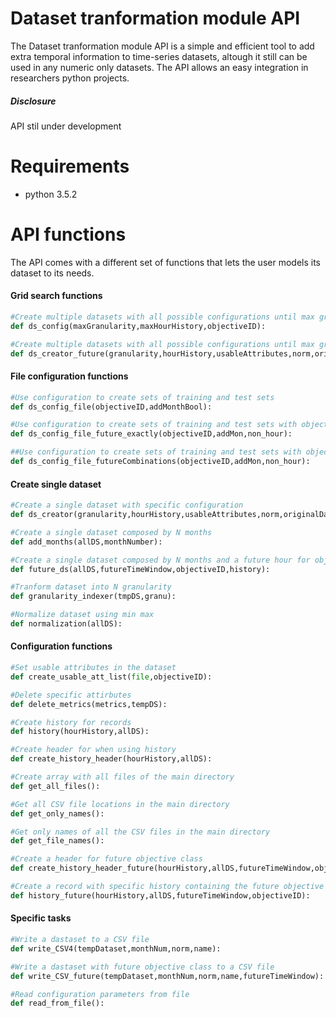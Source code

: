 # Dataset tranformation module API

The Dataset tranformation module API is a simple and efficient tool to add extra temporal information to time-series datasets, altough it still can be used in any numeric only datasets. The API allows an easy integration in researchers python projects.

##### Disclosure
API stil under development


# Requirements
- python 3.5.2

# API functions

The API comes with a different set of functions that lets the user models its dataset to its needs.

#### Grid search functions
```python
#Create multiple datasets with all possible configurations until max granularity and history
def ds_config(maxGranularity,maxHourHistory,objectiveID):
```

```python
#Create multiple datasets with all possible configurations until max granularity and history with a range of specific future hours for objective class
def ds_creator_future(granularity,hourHistory,usableAttributes,norm,originalDataset,monthNum,objectiveID,name,futureTimeWindow,non_hour):
```

#### File configuration functions

```python
#Use configuration to create sets of training and test sets
def ds_config_file(objectiveID,addMonthBool):
```

```python
#Use configuration to create sets of training and test sets with objective class of a specific hour
def ds_config_file_future_exactly(objectiveID,addMon,non_hour):
```

```python
##Use configuration to create sets of training and test sets with objective class consisting of a range of specific hours
def ds_config_file_futureCombinations(objectiveID,addMon,non_hour):
```


#### Create single dataset
```python
#Create a single dataset with specific configuration
def ds_creator(granularity,hourHistory,usableAttributes,norm,originalDataset,monthNum,objectiveID,name):
```

```python
#Create a single dataset composed by N months
def add_months(allDS,monthNumber):
```

```python
#Create a single dataset composed by N months and a future hour for objective class
def future_ds(allDS,futureTimeWindow,objectiveID,history):
```

```python
#Tranform dataset into N granularity
def granularity_indexer(tmpDS,granu):
```

```python
#Normalize dataset using min max
def normalization(allDS):
```

#### Configuration functions
```python
#Set usable attributes in the dataset
def create_usable_att_list(file,objectiveID):
```

```python
#Delete specific attirbutes
def delete_metrics(metrics,tempDS):
```

```python
#Create history for records
def history(hourHistory,allDS):
```

```python
#Create header for when using history
def create_history_header(hourHistory,allDS):
```

```python
#Create array with all files of the main directory
def get_all_files():
```

```python
#Get all CSV file locations in the main directory
def get_only_names():
```

```python
#Get only names of all the CSV files in the main directory
def get_file_names():
```

```python
#Create a header for future objective class
def create_history_header_future(hourHistory,allDS,futureTimeWindow,objectiveID):
```

```python
#Create a record with specific history containing the future objective class
def history_future(hourHistory,allDS,futureTimeWindow,objectiveID):
```

#### Specific tasks

```python
#Write a dastaset to a CSV file
def write_CSV4(tempDataset,monthNum,norm,name):
```

```python
#Write a dastaset with future objective class to a CSV file
def write_CSV_future(tempDataset,monthNum,norm,name,futureTimeWindow):
```

```python
#Read configuration parameters from file
def read_from_file():
```
